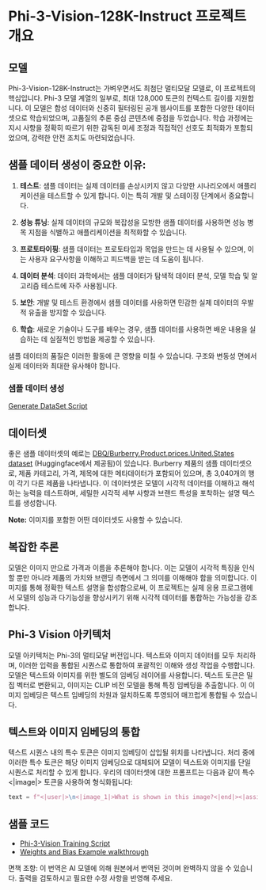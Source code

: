 # Phi-3-Vision-128K-Instruct 프로젝트 개요

## 모델

Phi-3-Vision-128K-Instruct는 가벼우면서도 최첨단 멀티모달 모델로, 이 프로젝트의 핵심입니다. Phi-3 모델 계열의 일부로, 최대 128,000 토큰의 컨텍스트 길이를 지원합니다. 이 모델은 합성 데이터와 신중히 필터링된 공개 웹사이트를 포함한 다양한 데이터셋으로 학습되었으며, 고품질의 추론 중심 콘텐츠에 중점을 두었습니다. 학습 과정에는 지시 사항을 정확히 따르기 위한 감독된 미세 조정과 직접적인 선호도 최적화가 포함되었으며, 강력한 안전 조치도 마련되었습니다.

## 샘플 데이터 생성이 중요한 이유:

1. **테스트**: 샘플 데이터는 실제 데이터를 손상시키지 않고 다양한 시나리오에서 애플리케이션을 테스트할 수 있게 합니다. 이는 특히 개발 및 스테이징 단계에서 중요합니다.

2. **성능 튜닝**: 실제 데이터의 규모와 복잡성을 모방한 샘플 데이터를 사용하면 성능 병목 지점을 식별하고 애플리케이션을 최적화할 수 있습니다.

3. **프로토타이핑**: 샘플 데이터는 프로토타입과 목업을 만드는 데 사용될 수 있으며, 이는 사용자 요구사항을 이해하고 피드백을 받는 데 도움이 됩니다.

4. **데이터 분석**: 데이터 과학에서는 샘플 데이터가 탐색적 데이터 분석, 모델 학습 및 알고리즘 테스트에 자주 사용됩니다.

5. **보안**: 개발 및 테스트 환경에서 샘플 데이터를 사용하면 민감한 실제 데이터의 우발적 유출을 방지할 수 있습니다.

6. **학습**: 새로운 기술이나 도구를 배우는 경우, 샘플 데이터를 사용하면 배운 내용을 실습하는 데 실질적인 방법을 제공할 수 있습니다.

샘플 데이터의 품질은 이러한 활동에 큰 영향을 미칠 수 있습니다. 구조와 변동성 면에서 실제 데이터와 최대한 유사해야 합니다.

### 샘플 데이터 생성
[Generate DataSet Script](./CreatingSampleData.md)

## 데이터셋

좋은 샘플 데이터셋의 예로는 [DBQ/Burberry.Product.prices.United.States dataset](https://huggingface.co/datasets/DBQ/Burberry.Product.prices.United.States) (Huggingface에서 제공됨)이 있습니다.
Burberry 제품의 샘플 데이터셋으로, 제품 카테고리, 가격, 제목에 대한 메타데이터가 포함되어 있으며, 총 3,040개의 행이 각기 다른 제품을 나타냅니다. 이 데이터셋은 모델이 시각적 데이터를 이해하고 해석하는 능력을 테스트하며, 세밀한 시각적 세부 사항과 브랜드 특성을 포착하는 설명 텍스트를 생성합니다.

**Note:** 이미지를 포함한 어떤 데이터셋도 사용할 수 있습니다.

## 복잡한 추론

모델은 이미지 만으로 가격과 이름을 추론해야 합니다. 이는 모델이 시각적 특징을 인식할 뿐만 아니라 제품의 가치와 브랜딩 측면에서 그 의미를 이해해야 함을 의미합니다. 이미지를 통해 정확한 텍스트 설명을 합성함으로써, 이 프로젝트는 실제 응용 프로그램에서 모델의 성능과 다기능성을 향상시키기 위해 시각적 데이터를 통합하는 가능성을 강조합니다.

## Phi-3 Vision 아키텍처

모델 아키텍처는 Phi-3의 멀티모달 버전입니다. 텍스트와 이미지 데이터를 모두 처리하며, 이러한 입력을 통합된 시퀀스로 통합하여 포괄적인 이해와 생성 작업을 수행합니다. 모델은 텍스트와 이미지를 위한 별도의 임베딩 레이어를 사용합니다. 텍스트 토큰은 밀집 벡터로 변환되고, 이미지는 CLIP 비전 모델을 통해 특징 임베딩을 추출합니다. 이 이미지 임베딩은 텍스트 임베딩의 차원과 일치하도록 투영되어 매끄럽게 통합될 수 있습니다.

## 텍스트와 이미지 임베딩의 통합

텍스트 시퀀스 내의 특수 토큰은 이미지 임베딩이 삽입될 위치를 나타냅니다. 처리 중에 이러한 특수 토큰은 해당 이미지 임베딩으로 대체되어 모델이 텍스트와 이미지를 단일 시퀀스로 처리할 수 있게 합니다. 우리의 데이터셋에 대한 프롬프트는 다음과 같이 특수 <|image|> 토큰을 사용하여 형식화됩니다:

```python
text = f"<|user|>\n<|image_1|>What is shown in this image?<|end|><|assistant|>\nProduct: {row['title']}, Category: {row['category3_code']}, Full Price: {row['full_price']}<|end|>"
```

## 샘플 코드
- [Phi-3-Vision Training Script](../../../../code/04.Finetuning/Phi-3-vision-Trainingscript.py)
- [Weights and Bias Example walkthrough](https://wandb.ai/byyoung3/mlnews3/reports/How-to-fine-tune-Phi-3-vision-on-a-custom-dataset--Vmlldzo4MTEzMTg3)

면책 조항: 이 번역은 AI 모델에 의해 원본에서 번역된 것이며 완벽하지 않을 수 있습니다. 
출력을 검토하시고 필요한 수정 사항을 반영해 주세요.